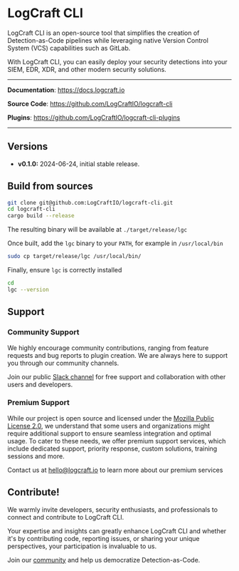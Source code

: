# LogCraft CLI

LogCraft CLI is an open-source tool that simplifies the creation of Detection-as-Code pipelines while leveraging native Version Control System (VCS) capabilities such as GitLab.

With LogCraft CLI, you can easily deploy your security detections into your SIEM, EDR, XDR, and other modern security solutions.

---

**Documentation**: <a href="https://docs.logcraft.io" target="_blank">https://docs.logcraft.io</a>

**Source Code**: <a href="https://github.com/LogCraftIO/logcraft-cli" target="_blank">https://github.com/LogCraftIO/logcraft-cli</a>

**Plugins**: <a href="https://github.com/LogCraftIO/logcraft-cli-plugins" target="_blank">https://github.com/LogCraftIO/logcraft-cli-plugins</a>

---

## Versions

- **v0.1.0:** 2024-06-24, initial stable release.

## Build from sources

```bash
git clone git@github.com:LogCraftIO/logcraft-cli.git
cd logcraft-cli
cargo build --release
```

The resulting binary will be available at `./target/release/lgc`

Once built, add the `lgc` binary to your `PATH`, for example in `/usr/local/bin`

```bash
sudo cp target/release/lgc /usr/local/bin/
```

Finally, ensure `lgc` is correctly installed

```bash
cd
lgc --version
```

## Support

### Community Support

We highly encourage community contributions, ranging from feature requests and bug reports to plugin creation. We are always here to support you through our community channels.

Join our public [Slack channel](https://join.slack.com/t/logcraft/shared_invite/zt-2jdw7ntts-yVhw8rIji5ZFpPt_d6HM9w) for free support and collaboration with other users and developers.

### Premium Support 

While our project is open source and licensed under the [Mozilla Public License 2.0](./LICENSE), we understand that some users and organizations might require additional support to ensure seamless integration and optimal usage. To cater to these needs, we offer premium support services, which include dedicated support, priority response, custom solutions, training sessions and more.

Contact us at hello@logcraft.io to learn more about our premium services

## Contribute!

We warmly invite developers, security enthusiasts, and professionals to connect and contribute to LogCraft CLI. 

Your expertise and insights can greatly enhance LogCraft CLI and whether it's by contributing code, reporting issues, or sharing your unique perspectives, your participation is invaluable to us. 

Join our [community](https://join.slack.com/t/logcraft/shared_invite/zt-2jdw7ntts-yVhw8rIji5ZFpPt_d6HM9w) and help us democratize Detection-as-Code.
